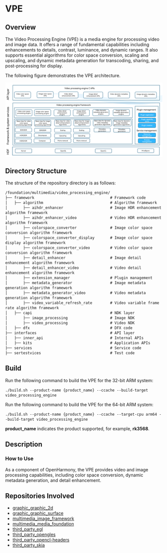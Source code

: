 # VPE

## Overview
The Video Processing Engine (VPE) is a media engine for processing video and image data. It offers a range of fundamental capabilities including enhancements to details, contrast, luminance, and dynamic ranges. It also supports essential algorithms for color space conversion, scaling and upscaling, and dynamic metadata generation for transcoding, sharing, and post-processing for display.

The following figure demonstrates the VPE architecture.

![VPE architecture](./figures/videoProcessingEngine_architecture_english.png)

## Directory Structure

The structure of the repository directory is as follows:

```
/foundation/multimedia/video_processing_engine/
├── framework                                  # Framework code
│   ├── algorithm                              # Algorithm framework
│       ├── aihdr_enhancer                     # Image HDR enhancement algorithm framework
│       ├── aihdr_enhancer_video               # Video HDR enhancement algorithm framework
│       ├── colorspace_converter               # Image color space conversion algorithm framework
│       ├── colorspace_converter_display       # Image color space display algorithm framework
│       ├── colorspace_converter_video         # Video color space conversion algorithm framework
│       ├── detail_enhancer                    # Image detail enhancement algorithm framework
│       ├── detail_enhancer_video              # Video detail enhancement algorithm framework
│       ├── extension_manager                  # Plugin management
│       ├── metadata_generator                 # Image metadata generation algorithm framework
│       ├── metadata_generator_video           # Video metadata generation algorithm framework
│       ├── video_variable_refresh_rate        # Video variable frame rate algorithm framework
│   ├── capi                                   # NDK layer
│       ├── image_processing                   # Image NDK
│       ├── video_processing                   # Video NDK
│   ├── dfx                                    # DFX code
├── interfaces                                 # API layer
│   ├── inner_api                              # Internal APIs
│   ├── kits                                   # Application APIs
├── services                                   # Service code
├── sertestvices                               # Test code
```

## Build

Run the following command to build the VPE for the 32-bit ARM system:
```
./build.sh --product-name {product_name} --ccache --build-target video_processing_engine
```

Run the following command to build the VPE for the 64-bit ARM system:
```
./build.sh --product-name {product_name} --ccache --target-cpu arm64 --build-target video_processing_engine
```

**product_name** indicates the product supported, for example, **rk3568**.

## Description

### How to Use
As a component of OpenHarmony, the VPE provides video and image processing capabilities, including color space conversion, dynamic metadata generation, and detail enhancement.

## Repositories Involved

- [graphic_graphic_2d](https://gitee.com/openharmony/graphic_graphic_2d)
- [graphic_graphic_surface](https://gitee.com/openharmony/graphic_graphic_surface)
- [multimedia_image_framework](https://gitee.com/openharmony/multimedia_image_framework)
- [multimedia_media_foundation](https://gitee.com/openharmony/multimedia_media_foundation)
- [third_party_egl](https://gitee.com/openharmony/third_party_egl)
- [third_party_opengles](https://gitee.com/openharmony/third_party_opengles)
- [third_party_opencl-headers](https://gitee.com/openharmony/third_party_opencl-headers)
- [third_party_skia](https://gitee.com/openharmony/third_party_skia)

